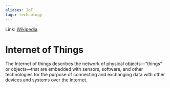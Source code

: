 ```yaml
---
aliases: IoT
tags: technology
---
```

Link: [Wikipedia](https://en.wikipedia.org/wiki/Internet_of_things)

# Internet of Things

The Internet of things describes the network of physical objects—“things” or objects—that are embedded with sensors, software, and other technologies for the purpose of connecting and exchanging data with other devices and systems over the Internet.
